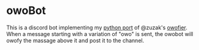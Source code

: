 # owoBot

This is a discord bot implementing my [python port](https://github.com/piethrower/OwO) of @zuzak's [owofier](https://github.com/zuzak/owo). When a message starting with a variation of "owo" is sent, the owobot will owofy the massage above it and post it to the channel.
